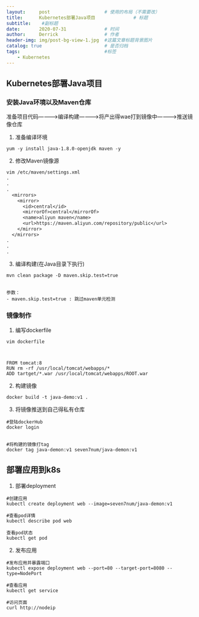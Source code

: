 ```yaml
---
layout:     post   				    # 使用的布局（不需要改）
title:      Kubernetes部署Java项目 				# 标题 
subtitle:    #副标题
date:       2020-07-31 				# 时间
author:     Derrick 				# 作者
header-img: img/post-bg-view-1.jpg 	#这篇文章标题背景图片
catalog: true 						# 是否归档
tags:								#标签
    - Kubernetes
---
```


## Kubernetes部署Java项目



### 安装Java环境以及Maven仓库



准备项目代码————>编译构建————>将产出得wae打到镜像中————>推送镜像仓库



1. 准备编译环境
```shell
yum -y install java-1.8.0-openjdk maven -y
```



2. 修改Maven镜像源
```txt
vim /etc/maven/settings.xml
.
.
.
  <mirrors>
    <mirror>     
      <id>central</id>     
      <mirrorOf>central</mirrorOf>     
      <name>aliyun maven</name>
      <url>https://maven.aliyun.com/repository/public</url>     
    </mirror>
  </mirrors>
.
.
.
```



3. 编译构建(在Java目录下执行)
```shell
mvn clean package -D maven.skip.test=true 


参数：
- maven.skip.test=true : 跳过maven单元检测
```



### 镜像制作



1. 编写dockerfile
```shell
vim dockerfile



FROM tomcat:8
RUN rm -rf /usr/local/tomcat/webapps/*
ADD tartget/*.war /usr/local/tomcat/webapps/ROOT.war
```



2. 构建镜像
```shell
docker build -t java-demo:v1 .
```



3. 将镜像推送到自己得私有仓库
```
#登陆dockerHub
docker login


#将构建的镜像打tag
docker tag java-demon:v1 seven7num/java-demon:v1
```



## 部署应用到k8s

1. 部署deployment
```shell
#创建应用
kubectl create deployment web --image=seven7num/java-demon:v1  

#查看pod详情
kubectl describe pod web

查看pod状态
kubectl get pod
```



2. 发布应用
```shell
#发布应用并暴露端口
kubectl expose deployment web --port=80 --target-port=8080 --type=NodePort 

#查看应用
kubectl get service

#访问页面
curl http://nodeip
```




